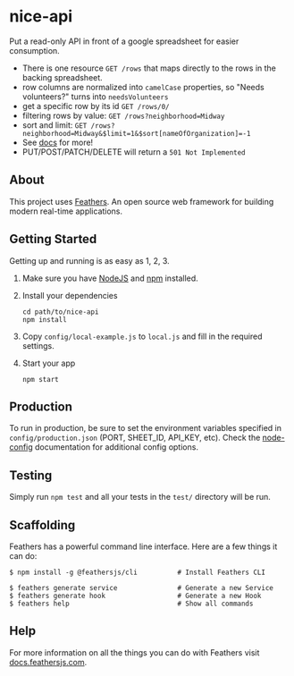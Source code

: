 # nice-api

Put a read-only API in front of a google spreadsheet for easier consumption.

 - There is one resource `GET /rows` that maps directly to the rows in the backing spreadsheet.
 - row columns are normalized into `camelCase` properties, so "Needs volunteers?" turns into `needsVolunteers`
 - get a specific row by its id `GET /rows/0/`
 - filtering rows by value:  `GET /rows?neighborhood=Midway`
 - sort and limit: `GET /rows?neighborhood=Midway&$limit=1&$sort[nameOfOrganization]=-1`
 - See [docs](https://docs.feathersjs.com/api/databases/querying.html) for more!
 - PUT/POST/PATCH/DELETE will return a `501 Not Implemented`


## About

This project uses [Feathers](http://feathersjs.com). An open source web framework for building modern real-time applications.

## Getting Started

Getting up and running is as easy as 1, 2, 3.

1. Make sure you have [NodeJS](https://nodejs.org/) and [npm](https://www.npmjs.com/) installed.
2. Install your dependencies

    ```
    cd path/to/nice-api
    npm install
    ```
3. Copy `config/local-example.js` to `local.js` and fill in the required settings.
4. Start your app

    ```
    npm start
    ```
## Production

To run in production, be sure to set the environment variables specified in `config/production.json` (PORT, SHEET_ID, API_KEY, etc). Check the [node-config](https://github.com/lorenwest/node-config) documentation for additional config options.

## Testing

Simply run `npm test` and all your tests in the `test/` directory will be run.

## Scaffolding

Feathers has a powerful command line interface. Here are a few things it can do:

```
$ npm install -g @feathersjs/cli          # Install Feathers CLI

$ feathers generate service               # Generate a new Service
$ feathers generate hook                  # Generate a new Hook
$ feathers help                           # Show all commands
```

## Help

For more information on all the things you can do with Feathers visit [docs.feathersjs.com](http://docs.feathersjs.com).
